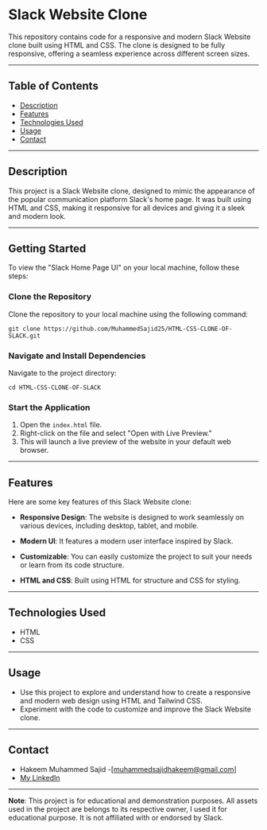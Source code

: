 # Slack Website Clone
This repository contains code for a responsive and modern Slack Website clone built using HTML and CSS. The clone is designed to be fully responsive, offering a seamless experience across different screen sizes.

---

## Table of Contents

- [Description](https://github.com/MuhammedSajid25/HTML-CSS-CLONE-OF-SLACK#description)
- [Features](https://github.com/MuhammedSajid25/HTML-CSS-CLONE-OF-SLACK#features)  <!-- Add Features Section -->
- [Technologies Used](https://github.com/MuhammedSajid25/HTML-CSS-CLONE-OF-SLACK#technologies-used)
- [Usage](https://github.com/MuhammedSajid25/HTML-CSS-CLONE-OF-SLACK#usage)
- [Contact](https://github.com/MuhammedSajid25/HTML-CSS-CLONE-OF-SLACK#contact)

---

## Description

This project is a Slack Website clone, designed to mimic the appearance of the popular communication platform Slack's home page. It was built using HTML and CSS, making it responsive for all devices and giving it a sleek and modern look.

---

## Getting Started

To view the "Slack Home Page UI" on your local machine, follow these steps:

### Clone the Repository

Clone the repository to your local machine using the following command:

```
git clone https://github.com/MuhammedSajid25/HTML-CSS-CLONE-OF-SLACK.git
```


### Navigate and Install Dependencies

Navigate to the project directory:

```
cd HTML-CSS-CLONE-OF-SLACK
```

### Start the Application

1. Open the `index.html` file.
2. Right-click on the file and select "Open with Live Preview."
3. This will launch a live preview of the website in your default web browser.

---



## Features

Here are some key features of this Slack Website clone:

- **Responsive Design**: The website is designed to work seamlessly on various devices, including desktop, tablet, and mobile.

- **Modern UI**: It features a modern user interface inspired by Slack.

- **Customizable**: You can easily customize the project to suit your needs or learn from its code structure.

- **HTML and CSS**: Built using HTML for structure and CSS for styling.

---

## Technologies Used

- HTML
- CSS

---

## Usage

- Use this project to explore and understand how to create a responsive and modern web design using HTML and Tailwind CSS.
- Experiment with the code to customize and improve the Slack Website clone.

---

## Contact

- Hakeem Muhammed Sajid -[muhammedsajidhakeem@gmail.com]
- [My LinkedIn](https://www.linkedin.com/in/hakeem-muhammed-sajid-bb503a1ba/)

---

**Note**: This project is for educational and demonstration purposes. All assets used in the project are belongs to its respective owner, I used it for educational purpose. It is not affiliated with or endorsed by Slack.

